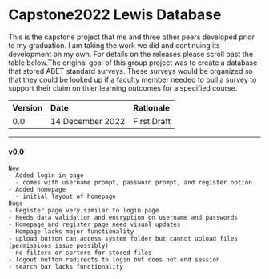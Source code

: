 
# **Capstone2022 Lewis Database** #

This is the capstone project that me and three other peers developed prior to my graduation. I am taking the work we did and continuing its development on my own. For details on the releases please scroll past the table below.The original goal of this group project was to create a database that stored ABET standard surveys. These surveys would be organized so that they could be looked up if a faculty member needed to pull a survey to support their claim on thier learning outcomes for a specified course.


| **Version** | **Date** | **Rationale** |
| :--- | :--- | :--- |
| 0.0 | 14 December 2022 | First Draft |

---

#### **v0.0** ####   

    New
    - Added login in page
      - comes with username prompt, password prompt, and register option
    - Added homepage
      - initial layout of homepage 
    Bugs
    - Register page very similar to login page
    - Needs data validation and encryption on username and passwords
    - Homepage and register page need visual updates
    - Hompage lacks major functionality
    - upload button can access system folder but cannot upload files (permissions issue possibly)
    - no filters or sorters for stored files
    - logout button redirects to login but does not end session
    - search bar lacks functionality
  
